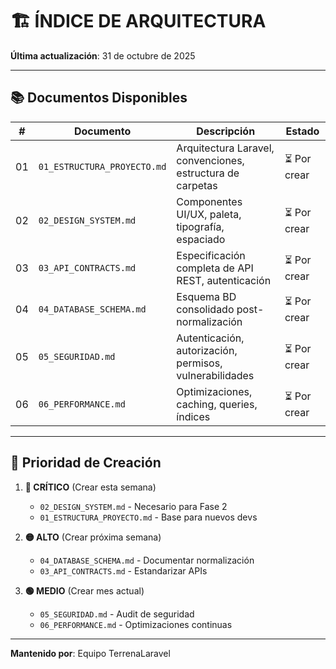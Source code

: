 # 🏗️ ÍNDICE DE ARQUITECTURA

**Última actualización**: 31 de octubre de 2025

---

## 📚 Documentos Disponibles

| # | Documento | Descripción | Estado |
|---|-----------|-------------|--------|
| 01 | `01_ESTRUCTURA_PROYECTO.md` | Arquitectura Laravel, convenciones, estructura de carpetas | ⏳ Por crear |
| 02 | `02_DESIGN_SYSTEM.md` | Componentes UI/UX, paleta, tipografía, espaciado | ⏳ Por crear |
| 03 | `03_API_CONTRACTS.md` | Especificación completa de API REST, autenticación | ⏳ Por crear |
| 04 | `04_DATABASE_SCHEMA.md` | Esquema BD consolidado post-normalización | ⏳ Por crear |
| 05 | `05_SEGURIDAD.md` | Autenticación, autorización, permisos, vulnerabilidades | ⏳ Por crear |
| 06 | `06_PERFORMANCE.md` | Optimizaciones, caching, queries, índices | ⏳ Por crear |

---

## 🎯 Prioridad de Creación

1. **🔴 CRÍTICO** (Crear esta semana)
   - `02_DESIGN_SYSTEM.md` - Necesario para Fase 2
   - `01_ESTRUCTURA_PROYECTO.md` - Base para nuevos devs

2. **🟡 ALTO** (Crear próxima semana)
   - `04_DATABASE_SCHEMA.md` - Documentar normalización
   - `03_API_CONTRACTS.md` - Estandarizar APIs

3. **🟢 MEDIO** (Crear mes actual)
   - `05_SEGURIDAD.md` - Audit de seguridad
   - `06_PERFORMANCE.md` - Optimizaciones continuas

---

**Mantenido por**: Equipo TerrenaLaravel
